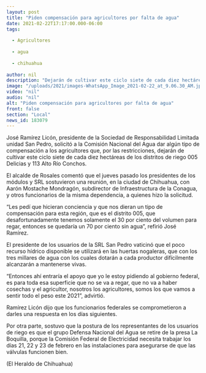 ```yaml
---
layout: post
title: "Piden compensación para agricultores por falta de agua"
date: 2021-02-22T17:17:00.000-06:00
tags:
  
  - Agricultores
  
  - agua
  
  - chihuahua
  
author: nil
description: "Dejarán de cultivar este ciclo siete de cada diez hectáreas de los distritos de riego 005 Delicias y 113 Alto Río Conchos"
image: "/uploads/2021/images-WhatsApp_Image_2021-02-22_at_9.06.30_AM.jpeg"
video: "nil"
audio: "nil"
alt: "Piden compensación para agricultores por falta de agua"
front: false
section: "Local"
news_id: 183079
---
```


José Ramírez Licón, presidente de la Sociedad de Responsabilidad Limitada unidad San Pedro, solicitó a la Comisión Nacional del Agua dar algún tipo de compensación a los agricultores que, por las restricciones, dejarán de cultivar este ciclo siete de cada diez hectáreas de los distritos de riego 005 Delicias y 113 Alto Río Conchos.

El alcalde de Rosales comentó que el jueves pasado los presidentes de los módulos y SRL sostuvieron una reunión, en la ciudad de Chihuahua, con Aarón Mostache Mondragón, subdirector de Infraestructura de la Conagua, y otros funcionarios de la misma dependencia, a quienes hizo la solicitud.

“Les pedí que hicieran conciencia y que nos dieran un tipo de compensación para esta región, que es el distrito 005, que desafortunadamente tenemos solamente el 30 por ciento del volumen para regar, entonces se quedaría un 70 por ciento sin agua”, refirió José Ramírez.

El presidente de los usuarios de la SRL San Pedro vaticinó que el poco recurso hídrico disponible se utilizará en las huertas nogaleras, que con los tres millares de agua con los cuales dotarán a cada productor difícilmente alcanzarán a mantenerse vivas.

“Entonces ahí entraría el apoyo que yo le estoy pidiendo al gobierno federal, es para toda esa superficie que no se va a regar, que no va a haber cosechas y el agricultor, nosotros los agricultores, somos los que vamos a sentir todo el peso este 2021”, advirtió.

Ramírez Licón dijo que los funcionarios federales se comprometieron a darles una respuesta en los días siguientes.

Por otra parte, sostuvo que la postura de los representantes de los usuarios de riego es que el grupo Defensa Nacional del Agua se retire de la presa La Boquilla, porque la Comisión Federal de Electricidad necesita trabajar los días 21, 22 y 23 de febrero en las instalaciones para asegurarse de que las válvulas funcionen bien.

(El Heraldo de Chihuahua)